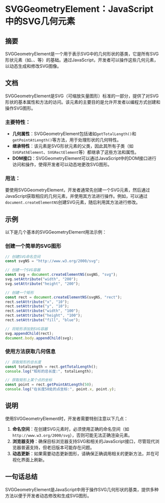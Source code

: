 <!--
Meta Description: # SVGGeometryElement：JavaScript中的SVG几何元素 ## 摘要 SVGGeometryElement是一个用于表示SVG中的几何形状的基类，它是所有SVG形状元素（如<path>、<rect>、<circle>等）的基础。通过JavaScript，开发者可以操作这些几何...
Meta Keywords: rect, svg, setattribute, const, document
-->

# SVGGeometryElement：JavaScript中的SVG几何元素

## 摘要
SVGGeometryElement是一个用于表示SVG中的几何形状的基类，它是所有SVG形状元素（如<path>、<rect>、<circle>等）的基础。通过JavaScript，开发者可以操作这些几何元素，以动态生成和修改SVG图像。

## 文档
SVGGeometryElement是SVG（可缩放矢量图形）标准的一部分，提供了对SVG形状的基本属性和方法的访问。该元素的主要目的是允许开发者以编程方式创建和操作SVG图形。

### 主要特性：
- **几何属性**：SVGGeometryElement包括诸如`getTotalLength()`和`getPointAtLength()`等方法，用于处理形状的几何特性。
- **继承特性**：该元素是SVG形状元素的父类，因此其所有子类（如`SVGPathElement`、`SVGRectElement`等）都继承了这些方法和属性。
- **DOM接口**：SVGGeometryElement可以通过JavaScript中的DOM接口进行访问和操作，使得开发者可以动态地更改SVG图形。

### 用法：
要使用SVGGeometryElement，开发者通常先创建一个SVG元素，然后通过JavaScript获取相应的几何元素，并使用其方法进行操作。例如，可以通过`document.createElementNS`创建SVG元素，随后利用其方法进行修改。

## 示例
以下是几个基本的SVGGeometryElement用法示例：

### 创建一个简单的SVG图形
```javascript
// 创建SVG命名空间
const svgNS = "http://www.w3.org/2000/svg";

// 创建一个SVG容器
const svg = document.createElementNS(svgNS, "svg");
svg.setAttribute("width", "200");
svg.setAttribute("height", "200");

// 创建一个矩形
const rect = document.createElementNS(svgNS, "rect");
rect.setAttribute("x", "10");
rect.setAttribute("y", "10");
rect.setAttribute("width", "100");
rect.setAttribute("height", "100");
rect.setAttribute("fill", "blue");

// 将矩形添加到SVG容器
svg.appendChild(rect);
document.body.appendChild(svg);
```

### 使用方法获取几何信息
```javascript
// 获取矩形的总长度
const totalLength = rect.getTotalLength();
console.log("矩形的总长度:", totalLength);

// 获取矩形上某个点的坐标
const point = rect.getPointAtLength(50);
console.log("在长度50处的点坐标:", point.x, point.y);
```

## 说明
使用SVGGeometryElement时，开发者需要特别注意以下几点：

1. **命名空间**：在创建SVG元素时，必须使用正确的命名空间（如`http://www.w3.org/2000/svg`），否则可能无法正确渲染元素。
2. **浏览器支持**：确保目标浏览器支持SVG和相关的JavaScript接口，尽管现代浏览器普遍支持，但老旧版本可能存在问题。
3. **动态更新**：如果需要动态更新图形，请确保正确调用相关的更新方法，并在可视化界面上刷新。

## 一句话总结
SVGGeometryElement是JavaScript中用于操作SVG几何形状的基类，提供多种方法以便于开发者动态修改和生成SVG图形。